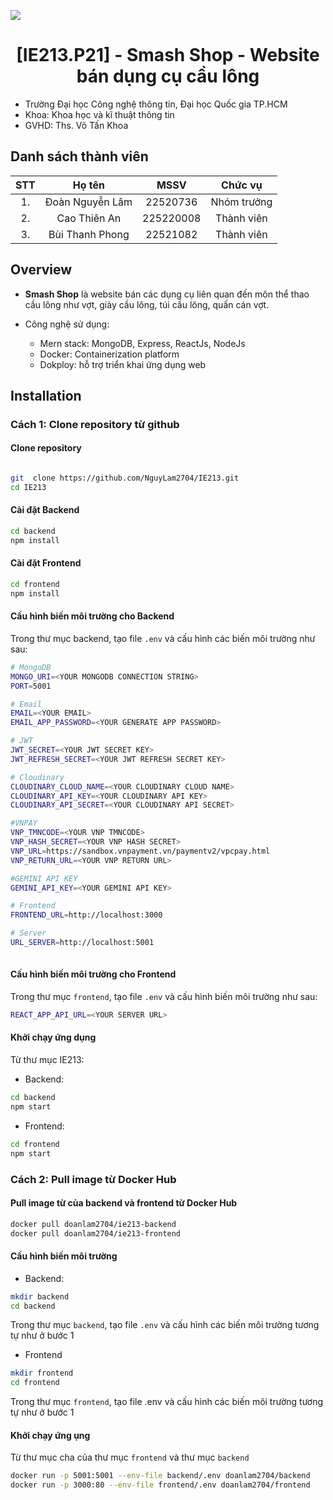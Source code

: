<p  align="center">

<img  src="https://www.uit.edu.vn/sites/vi/files/banner_uit.png"  style="display: block; margin: 0 auto">

</p>

  

<h1  align="center"><b>[IE213.P21] - Smash Shop - Website bán dụng cụ cầu lông </b>  </h1>

  - Trường Đại học Công nghệ thông tin, Đại học Quốc gia TP.HCM 
  - Khoa: Khoa học và kĩ thuật thông tin
  - GVHD: Ths. Võ Tấn Khoa
  
  ## Danh sách thành viên
  | STT |        Họ tên         |   MSSV    |   Chức vụ   |
| :-: | :-------------------: | :-------: | :---------: |
| 1.  |    Đoàn Nguyễn Lâm    | 22520736  | Nhóm trưởng |
| 2.  | Cao Thiên An | 225220008 | Thành viên  |
| 3.  |     Bùi Thanh Phong     | 22521082  | Thành viên  |


## Overview

  

-  **Smash Shop** là website bán các dụng cụ liên quan đến môn thể thao cầu lông như vợt, giày cầu lông, túi cầu lông, quấn cán vợt.

- Công nghệ sử dụng: 
	+ Mern stack: MongoDB, Express, ReactJs, NodeJs
	+ Docker: Containerization platform
	+ Dokploy: hỗ trợ triển khai ứng dụng web

  
## Installation

 ### Cách 1:  Clone repository từ github 
#### Clone repository

```bash

git  clone https://github.com/NguyLam2704/IE213.git
cd IE213 

```

  

#### Cài đặt Backend

```bash
cd backend
npm install
```
#### Cài đặt Frontend

```bash
cd frontend
npm install
```
#### Cấu hình biến môi trường cho Backend
Trong thư mục backend, tạo file `.env` và cấu hình các biến môi trường như sau: 
```bash
# MongoDB
MONGO_URI=<YOUR MONGODB CONNECTION STRING>
PORT=5001

# Email
EMAIL=<YOUR EMAIL>
EMAIL_APP_PASSWORD=<YOUR GENERATE APP PASSWORD>

# JWT
JWT_SECRET=<YOUR JWT SECRET KEY>
JWT_REFRESH_SECRET=<YOUR JWT REFRESH SECRET KEY>

# Cloudinary
CLOUDINARY_CLOUD_NAME=<YOUR CLOUDINARY CLOUD NAME>
CLOUDINARY_API_KEY=<YOUR CLOUDINARY API KEY>
CLOUDINARY_API_SECRET=<YOUR CLOUDINARY API SECRET>

#VNPAY
VNP_TMNCODE=<YOUR VNP TMNCODE> 
VNP_HASH_SECRET=<YOUR VNP HASH SECRET> 
VNP_URL=https://sandbox.vnpayment.vn/paymentv2/vpcpay.html 
VNP_RETURN_URL=<YOUR VNP RETURN URL> 

#GEMINI API KEY
GEMINI_API_KEY=<YOUR GEMINI API KEY>

# Frontend
FRONTEND_URL=http://localhost:3000

# Server
URL_SERVER=http://localhost:5001
  
```

#### Cấu hình biến môi trường cho Frontend
Trong thư mục `frontend`, tạo file `.env` và cấu hình biến môi trường như sau:
```bash
REACT_APP_API_URL=<YOUR SERVER URL>
```

#### Khởi chạy ứng dụng
Từ thư mục IE213:
- Backend: 
```bash 
cd backend 
npm start 
```
  - Frontend: 

```bash
cd frontend 
npm start
```
### Cách 2: Pull image từ Docker Hub
#### Pull image từ của backend và frontend từ Docker Hub
```bash
docker pull doanlam2704/ie213-backend 
docker pull doanlam2704/ie213-frontend 
```
#### Cấu hình biến môi trường
- Backend:
```bash 
mkdir backend 
cd backend 
```
Trong thư mục `backend`, tạo file `.env` và cấu hình các biến môi trường tương tự như ở bước 1
- Frontend
```bash
mkdir frontend
cd frontend
```
Trong thư mục `frontend`, tạo file .env và cấu hình các biến môi trường tương tự như ở bước 1
#### Khởi chạy ứng ụng 
Từ thư mục cha của thư mục `frontend` và thư mục `backend`
```bash
docker run -p 5001:5001 --env-file backend/.env doanlam2704/backend
docker run -p 3000:80 --env-file frontend/.env doanlam2704/frontend 
```

 
